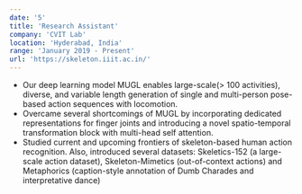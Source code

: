 ```yaml
---
date: '5'
title: 'Research Assistant'
company: 'CVIT Lab'
location: 'Hyderabad, India'
range: 'January 2019 - Present'
url: 'https://skeleton.iiit.ac.in/'
---
```


- Our deep learning model MUGL enables large-scale(> 100 activities), diverse, and variable length generation of single and multi-person pose-based action sequences with locomotion.
- Overcame several shortcomings of MUGL by incorporating dedicated representations for finger joints and introducing a novel spatio-temporal transformation block with multi-head self attention.
- Studied current and upcoming frontiers of skeleton-based human action recognition. Also, introduced several datasets: Skeletics-152 (a large-scale action dataset), Skeleton-Mimetics (out-of-context actions) and Metaphorics (caption-style annotation of Dumb Charades and interpretative dance)
